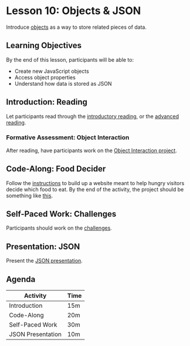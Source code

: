 # Lesson 10: Objects & JSON
Introduce [objects](https://www.w3schools.com/js/js_objects.asp) as a way to store related pieces of data.

## Learning Objectives
By the end of this lesson, participants will be able to:

- Create new JavaScript objects
- Access object properties
- Understand how data is stored as JSON

## Introduction: Reading
Let participants read through the [introductory reading](https://www.w3schools.com/js/js_objects.asp), or the [advanced reading](https://javascript.info/object).

### Formative Assessment: Object Interaction
After reading, have participants work on the [Object Interaction project](https://replit.com/@HylandOutreach/ObjectInteraction#README.md).

## Code-Along: Food Decider
Follow the [instructions](FoodDeciderCodeAlong.md) to build up a website meant to help hungry visitors decide which food to eat. By the end of the activity, the project should be something like [this](https://replit.com/@HylandOutreach/FoodDeciderComplete#script.js).

## Self-Paced Work: Challenges
Participants should work on the [challenges](ObjectsChallenges.md).

## Presentation: JSON
Present the [JSON presentation](IntroductionToJson.pptx).
 
## Agenda

| Activity | Time |
|-|-|
| Introduction | 15m |
| Code-Along | 20m |
| Self-Paced Work | 30m |
| JSON Presentation | 10m |
